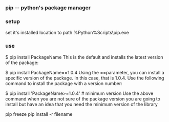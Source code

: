 ### pip -- python's package manager

### setup
set it's installed location to path
%Python%Scripts\pip.exe


### use
$ pip install PackageName
This is the default and installs the latest version of the package:


$ pip install PackageName==1.0.4
Using the ==parameter, you can install a specific version of the package. In this case, 
that is 1.0.4. Use the following command to install the package with a version number:


$ pip install 'PackageName>=1.0.4' # minimum version
Use the above command when you are not sure of the package version you are going 
to install but have an idea that you need the minimum version of the library


pip freeze
pip install -r filename


